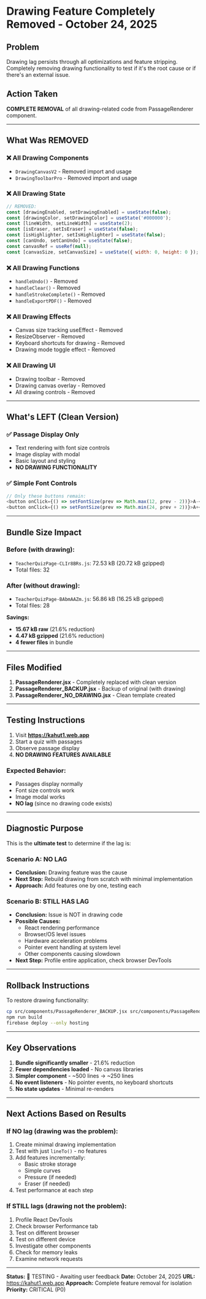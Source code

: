 # Drawing Feature Completely Removed - October 24, 2025

## Problem
Drawing lag persists through all optimizations and feature stripping. Completely removing drawing functionality to test if it's the root cause or if there's an external issue.

## Action Taken
**COMPLETE REMOVAL** of all drawing-related code from PassageRenderer component.

---

## What Was REMOVED

### ❌ **All Drawing Components**
- `DrawingCanvasV2` - Removed import and usage
- `DrawingToolbarPro` - Removed import and usage

### ❌ **All Drawing State**
```javascript
// REMOVED:
const [drawingEnabled, setDrawingEnabled] = useState(false);
const [drawingColor, setDrawingColor] = useState('#000000');
const [lineWidth, setLineWidth] = useState(2);
const [isEraser, setIsEraser] = useState(false);
const [isHighlighter, setIsHighlighter] = useState(false);
const [canUndo, setCanUndo] = useState(false);
const canvasRef = useRef(null);
const [canvasSize, setCanvasSize] = useState({ width: 0, height: 0 });
```

### ❌ **All Drawing Functions**
- `handleUndo()` - Removed
- `handleClear()` - Removed
- `handleStrokeComplete()` - Removed
- `handleExportPDF()` - Removed

### ❌ **All Drawing Effects**
- Canvas size tracking useEffect - Removed
- ResizeObserver - Removed
- Keyboard shortcuts for drawing - Removed
- Drawing mode toggle effect - Removed

### ❌ **All Drawing UI**
- Drawing toolbar - Removed
- Drawing canvas overlay - Removed
- All drawing controls - Removed

---

## What's LEFT (Clean Version)

### ✅ **Passage Display Only**
- Text rendering with font size controls
- Image display with modal
- Basic layout and styling
- **NO DRAWING FUNCTIONALITY**

### ✅ **Simple Font Controls**
```javascript
// Only these buttons remain:
<button onClick={() => setFontSize(prev => Math.max(12, prev - 2))}>A-</button>
<button onClick={() => setFontSize(prev => Math.min(24, prev + 2))}>A+</button>
```

---

## Bundle Size Impact

### Before (with drawing):
- `TeacherQuizPage-CLIr8BRs.js`: 72.53 kB (20.72 kB gzipped)
- Total files: 32

### After (without drawing):
- `TeacherQuizPage-BAbmAAZm.js`: 56.86 kB (16.25 kB gzipped)
- Total files: 28

**Savings:**
- **15.67 kB raw** (21.6% reduction)
- **4.47 kB gzipped** (21.6% reduction)
- **4 fewer files** in bundle

---

## Files Modified

1. **PassageRenderer.jsx** - Completely replaced with clean version
2. **PassageRenderer_BACKUP.jsx** - Backup of original (with drawing)
3. **PassageRenderer_NO_DRAWING.jsx** - Clean template created

---

## Testing Instructions

1. Visit **https://kahut1.web.app**
2. Start a quiz with passages
3. Observe passage display
4. **NO DRAWING FEATURES AVAILABLE**

### Expected Behavior:
- Passages display normally
- Font size controls work
- Image modal works
- **NO lag** (since no drawing code exists)

---

## Diagnostic Purpose

This is the **ultimate test** to determine if the lag is:

### Scenario A: NO LAG
- **Conclusion:** Drawing feature was the cause
- **Next Step:** Rebuild drawing from scratch with minimal implementation
- **Approach:** Add features one by one, testing each

### Scenario B: STILL HAS LAG
- **Conclusion:** Issue is NOT in drawing code
- **Possible Causes:**
  - React rendering performance
  - Browser/OS level issues
  - Hardware acceleration problems
  - Pointer event handling at system level
  - Other components causing slowdown
- **Next Step:** Profile entire application, check browser DevTools

---

## Rollback Instructions

To restore drawing functionality:
```bash
cp src/components/PassageRenderer_BACKUP.jsx src/components/PassageRenderer.jsx
npm run build
firebase deploy --only hosting
```

---

## Key Observations

1. **Bundle significantly smaller** - 21.6% reduction
2. **Fewer dependencies loaded** - No canvas libraries
3. **Simpler component** - ~500 lines → ~250 lines
4. **No event listeners** - No pointer events, no keyboard shortcuts
5. **No state updates** - Minimal re-renders

---

## Next Actions Based on Results

### If NO lag (drawing was the problem):
1. Create minimal drawing implementation
2. Test with just `lineTo()` - no features
3. Add features incrementally:
   - Basic stroke storage
   - Simple curves
   - Pressure (if needed)
   - Eraser (if needed)
4. Test performance at each step

### If STILL lags (drawing not the problem):
1. Profile React DevTools
2. Check browser Performance tab
3. Test on different browser
4. Test on different device
5. Investigate other components
6. Check for memory leaks
7. Examine network requests

---

**Status:** 🧪 TESTING - Awaiting user feedback
**Date:** October 24, 2025
**URL:** https://kahut1.web.app
**Approach:** Complete feature removal for isolation
**Priority:** CRITICAL (P0)
